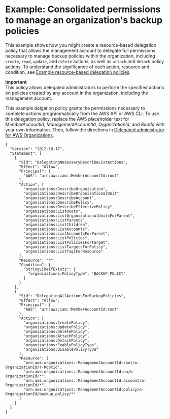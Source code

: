 # Example: Consolidated permissions to manage an organization's backup policies<a name="orgs_delegate_policies_example_consolidate_permissions"></a>

This example shows how you might create a resource\-based delegation policy that allows the management account to delegate full permissions necessary to manage backup policies within the organization, including `create`, `read`, `update`, and `delete` actions, as well as `attach` and `detach` policy actions\. To understand the significance of each action, resource and condition, see [Example resource\-based delegation policies](orgs_manage_policies_delegate_examples.md)\. 

**Important**  
This policy allows delegated administrators to perform the specified actions on policies created by any account in the organization, including the management account\.

This example delgation policy grants the permissions necessary to complete actions programmatically from the AWS API or AWS CLI\. To use this delegation policy, replace the AWS placeholder text for *MemberAccountId*, *ManagementAccountId*, *OrganizationId*, and *RootId* with your own information\. Then, follow the directions in [Delegated administrator for AWS Organizations](orgs_delegate_policies.md)\.

```
{
  "Version": "2012-10-17",
  "Statement": [
    {
      "Sid": "DelegatingNecessaryDescribeListActions",
      "Effect": "Allow",
      "Principal": {
        "AWS": "arn:aws:iam::MemberAccountId:root"
      },
      "Action": [
        "organizations:DescribeOrganization",
        "organizations:DescribeOrganizationalUnit",
        "organizations:DescribeAccount",
        "organizations:DescribePolicy",
        "organizations:DescribeEffectivePolicy",
        "organizations:ListRoots",
        "organizations:ListOrganizationalUnitsForParent",
        "organizations:ListParents",
        "organizations:ListChildren",
        "organizations:ListAccounts",
        "organizations:ListAccountsForParent",
        "organizations:ListPolicies",
        "organizations:ListPoliciesForTarget",
        "organizations:ListTargetsForPolicy",
        "organizations:ListTagsForResource"
      ],
      "Resource": "*",
      "Condition": {
        "StringLikeIfExists": {
          "organizations:PolicyType": "BACKUP_POLICY"
        }
      }
    },
    {
      "Sid": "DelegatingAllActionsForBackupPolicies",
      "Effect": "Allow",
      "Principal": {
        "AWS": "arn:aws:iam::MemberAccountId:root"
      },
      "Action": [
        "organizations:CreatePolicy",
        "organizations:UpdatePolicy",
        "organizations:DeletePolicy",
        "organizations:AttachPolicy",
        "organizations:DetachPolicy",
        "organizations:EnablePolicyType",
        "organizations:DisablePolicyType"
      ],
      "Resource": [
        "arn:aws:organizations::ManagementAccountId:root/o-OrganizationId/r-RootId",
        "arn:aws:organizations::ManagementAccountId:ou/o-OrganizationId/*",
        "arn:aws:organizations::ManagementAccountId:account/o-OrganizationId/*",
        "arn:aws:organizations::ManagementAccountId:policy/o-OrganizationId/backup_policy/*"
      ]
    }
  ]
}
```